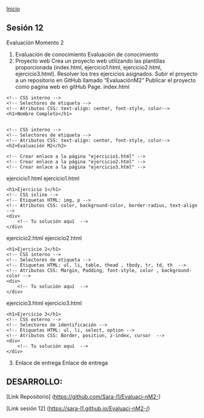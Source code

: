 <!-- No borrar o modificar -->
[Inicio](./index.md)

## Sesión 12 


<!-- Su documentación aquí -->
Evaluación Momento 2
1. Evaluación de conocimiento
Evaluación de conocimiento
2. Proyecto web
Crea un proyecto web utilizando las plantillas proporcionada (index.html, ejercicio1.html, ejercicio2.html, ejercicio3.html).
Resolver los tres ejercicios asignados.
Subir el proyecto a un repositorio en GitHub llamado “EvaluaciónM2”
Publicar el proyecto como pagina web en gitHub Page.
index.html

<!DOCTYPE html>
<html lang="en">

<head>
    <meta charset="UTF-8">
    <meta name="viewport" content="width=device-width, initial-scale=1.0">
    <title>Document</title>
</head>

<body>


    <!-- CSS interno -->
    <!-- Selectores de etiqueta -->
    <!-- Atributos CSS: text-align: center, font-style, color-->
    <h1>Nombre Completo</h1>


    <!-- CSS interno -->
    <!-- Selectores de etiqueta -->
    <!-- Atributos CSS: text-align: center, font-style, color-->
    <h2>Evaluación M2</h2>

    <!-- Crear enlace a la página "ejercicio1.html" -->
    <!-- Crear enlace a la página "ejercicio2.html" -->
    <!-- Crear enlace a la página "ejercicio3.html" -->

</body>

</html>

ejercicio1.html
ejercicio1.html
<!DOCTYPE html>
<html lang="en">

<head>
    <meta charset="UTF-8">
    <meta name="viewport" content="width=device-width, initial-scale=1.0">
    <title>Document</title>
</head>

<body>

    <h1>Ejercicio 1</h1>
    <!-- CSS inline -->
    <!-- Etiquetas HTML: img, p -->
    <!-- Atributos CSS: color, background-color, border-radius, text-align -->
    <div>
        <!-- Tu solución aquí  -->
    </div>

</body>

</html>

ejercicio2.html
ejercicio2.html
<!DOCTYPE html>
<html lang="en">

<head>
    <meta charset="UTF-8">
    <meta name="viewport" content="width=device-width, initial-scale=1.0">
    <title>Document</title>
</head>

<body>

    <h1>Ejercicio 2</h1>
    <!-- CSS interno -->
    <!-- Selectores de etiqueta -->
    <!-- Etiquetas HTML: ul, li, table, thead , tbody, tr, td, th  -->
    <!-- Atributos CSS: Margin, Padding, font-style, color , background-color -->
    <div>
        <!-- Tu solución aquí  -->
    </div>
</body>

</html>

ejercicio3.html
ejercicio3.html
<!DOCTYPE html>
<html lang="en">

<head>
    <meta charset="UTF-8">
    <meta name="viewport" content="width=device-width, initial-scale=1.0">
    <title>Document</title>
</head>

<body>

    <h1>Ejercicio 3</h1>
    <!-- CSS externo -->
    <!-- Selectores de identificación -->
    <!-- Etiquetas HTML: ul, li, select, option -->
    <!-- Atributos CSS: Border, position, z-index, cursor  -->
    <div>
        <!-- Tu solución aquí  -->
    </div>
</body>

</html>

3. Enlace de entrega
Enlace de entrega

## DESARROLLO:

[Link Repositorio] (https://github.com/Sara-l1/Evaluaci-nM2-)

[Link sesión 12] (https://sara-l1.github.io/Evaluaci-nM2-/)







